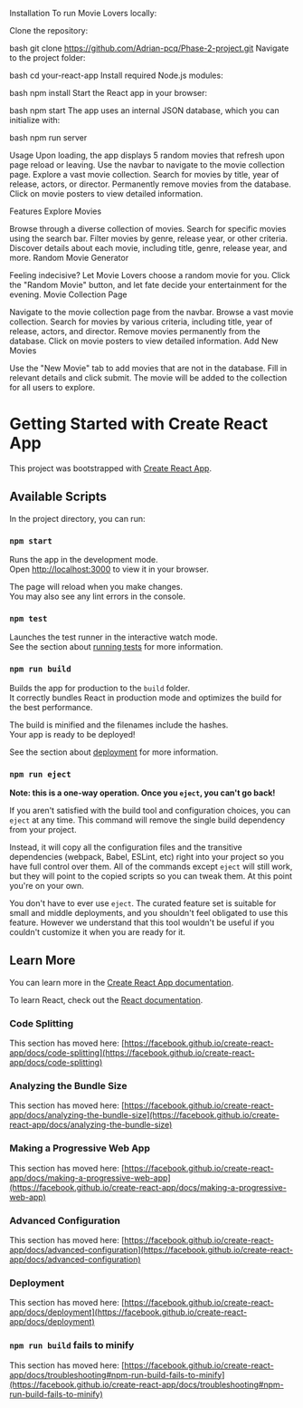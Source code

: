Installation
To run Movie Lovers locally:

Clone the repository:

bash
git clone https://github.com/Adrian-pcq/Phase-2-project.git
Navigate to the project folder:

bash
cd your-react-app
Install required Node.js modules:

bash
npm install
Start the React app in your browser:

bash
npm start
The app uses an internal JSON database, which you can initialize with:

bash
npm run server

Usage
Upon loading, the app displays 5 random movies that refresh upon page reload or leaving.
Use the navbar to navigate to the movie collection page.
Explore a vast movie collection.
Search for movies by title, year of release, actors, or director.
Permanently remove movies from the database.
Click on movie posters to view detailed information.

Features
Explore Movies

Browse through a diverse collection of movies.
Search for specific movies using the search bar.
Filter movies by genre, release year, or other criteria.
Discover details about each movie, including title, genre, release year, and more.
Random Movie Generator

Feeling indecisive? Let Movie Lovers choose a random movie for you.
Click the "Random Movie" button, and let fate decide your entertainment for the evening.
Movie Collection Page

Navigate to the movie collection page from the navbar.
Browse a vast movie collection.
Search for movies by various criteria, including title, year of release, actors, and director.
Remove movies permanently from the database.
Click on movie posters to view detailed information.
Add New Movies

Use the "New Movie" tab to add movies that are not in the database.
Fill in relevant details and click submit.
The movie will be added to the collection for all users to explore.

# Getting Started with Create React App

This project was bootstrapped with [Create React App](https://github.com/facebook/create-react-app).

## Available Scripts

In the project directory, you can run:

### `npm start`

Runs the app in the development mode.\
Open [http://localhost:3000](http://localhost:3000) to view it in your browser.

The page will reload when you make changes.\
You may also see any lint errors in the console.

### `npm test`

Launches the test runner in the interactive watch mode.\
See the section about [running tests](https://facebook.github.io/create-react-app/docs/running-tests) for more information.

### `npm run build`

Builds the app for production to the `build` folder.\
It correctly bundles React in production mode and optimizes the build for the best performance.

The build is minified and the filenames include the hashes.\
Your app is ready to be deployed!

See the section about [deployment](https://facebook.github.io/create-react-app/docs/deployment) for more information.

### `npm run eject`

**Note: this is a one-way operation. Once you `eject`, you can't go back!**

If you aren't satisfied with the build tool and configuration choices, you can `eject` at any time. This command will remove the single build dependency from your project.

Instead, it will copy all the configuration files and the transitive dependencies (webpack, Babel, ESLint, etc) right into your project so you have full control over them. All of the commands except `eject` will still work, but they will point to the copied scripts so you can tweak them. At this point you're on your own.

You don't have to ever use `eject`. The curated feature set is suitable for small and middle deployments, and you shouldn't feel obligated to use this feature. However we understand that this tool wouldn't be useful if you couldn't customize it when you are ready for it.

## Learn More

You can learn more in the [Create React App documentation](https://facebook.github.io/create-react-app/docs/getting-started).

To learn React, check out the [React documentation](https://reactjs.org/).

### Code Splitting

This section has moved here: [https://facebook.github.io/create-react-app/docs/code-splitting](https://facebook.github.io/create-react-app/docs/code-splitting)

### Analyzing the Bundle Size

This section has moved here: [https://facebook.github.io/create-react-app/docs/analyzing-the-bundle-size](https://facebook.github.io/create-react-app/docs/analyzing-the-bundle-size)

### Making a Progressive Web App

This section has moved here: [https://facebook.github.io/create-react-app/docs/making-a-progressive-web-app](https://facebook.github.io/create-react-app/docs/making-a-progressive-web-app)

### Advanced Configuration

This section has moved here: [https://facebook.github.io/create-react-app/docs/advanced-configuration](https://facebook.github.io/create-react-app/docs/advanced-configuration)

### Deployment

This section has moved here: [https://facebook.github.io/create-react-app/docs/deployment](https://facebook.github.io/create-react-app/docs/deployment)

### `npm run build` fails to minify

This section has moved here: [https://facebook.github.io/create-react-app/docs/troubleshooting#npm-run-build-fails-to-minify](https://facebook.github.io/create-react-app/docs/troubleshooting#npm-run-build-fails-to-minify)
